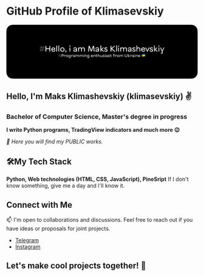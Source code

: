 # GitHub Profile of Klimasevskiy

![Cover Image](https://github.com/klimasevskiy/klimasevskiy/blob/main/assets/cover_1.png)
## Hello, I'm Maks Klimashevskiy (klimasevskiy) ✌️
### Bachelor of Computer Science, Master's degree in progress

**I write Python programs, TradingView indicators and much more 😉**

*🔌 Here you will find my PUBLIC works.*

## 🛠️My Tech Stack

**Python, Web technologies (HTML, CSS, JavaScript), PineSript**
If I don't know something, give me a day and I'll know it.

## Connect with Me

📫 I'm open to collaborations and discussions. Feel free to reach out if you have ideas or proposals for joint projects.

- [Telegram](https://t.me/klimasevskiy)
- [Instagram](https://www.instagram.com/klimasevkiy_3d/)

## Let's make cool projects together! 🚀
